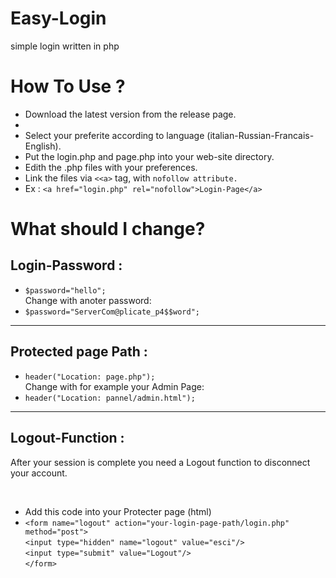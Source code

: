 # Easy-Login
simple login written in php

# How To Use ?

<ul>
  <li>Download the latest version from the release page.<li>
  <li>Select your preferite according to language (italian-Russian-Francais-English).</li>
  <li>Put the login.php and page.php into your web-site directory.</li>
  <li>Edith the .php files with your preferences.</li>
  <li>Link the files via <code><&lt;a></code> tag, with <code>nofollow attribute.</code></li>
  <li>Ex : <code>&lt;a href="login.php" rel="nofollow">Login-Page&lt;/a></code></li>
 </ul>
 
 # What should I change?

<h2>Login-Password :</h2>
<ul>
  <li><code>$password="hello";</code></li>
  Change with anoter password:
  <li><code>$password="ServerCom@plicate_p4$$word";</code></li>
</ul>

<hr>

<h2>Protected page Path :</h2>
<ul>
  <li><code>header("Location: page.php");</code></li>
  Change with for example your Admin Page:
  <li><code>header("Location: pannel/admin.html");</code></li>
 </ul>
 
 <hr>
 
 <h2>Logout-Function :</h2>
 <p>After your session is complete you need a Logout function to disconnect your account.</p>
 <br>
 <ul>
  <li>Add this code into your Protecter page (html)</li>
  <li>
    <code>&lt;form name="logout" action="your-login-page-path/login.php" method="post"> </code><br>
    <code>&lt;input type="hidden" name="logout" value="esci"/> </code><br> 
    <code>&lt;input type="submit" value="Logout"/>  </code><br>
    <code>&lt;/form> </code>
  </li>
  </ul>




